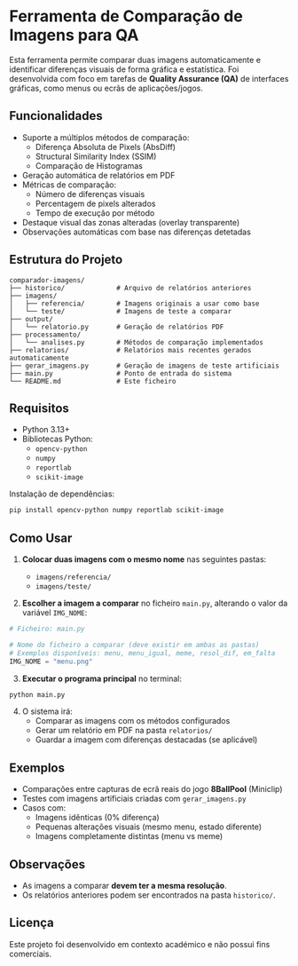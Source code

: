 # Ferramenta de Comparação de Imagens para QA

Esta ferramenta permite comparar duas imagens automaticamente e identificar diferenças visuais de forma gráfica e estatística. Foi desenvolvida com foco em tarefas de **Quality Assurance (QA)** de interfaces gráficas, como menus ou ecrãs de aplicações/jogos.

## Funcionalidades

- Suporte a múltiplos métodos de comparação:
  - Diferença Absoluta de Pixels (AbsDiff)
  - Structural Similarity Index (SSIM)
  - Comparação de Histogramas
- Geração automática de relatórios em PDF
- Métricas de comparação:
  - Número de diferenças visuais
  - Percentagem de pixels alterados
  - Tempo de execução por método
- Destaque visual das zonas alteradas (overlay transparente)
- Observações automáticas com base nas diferenças detetadas

## Estrutura do Projeto

```
comparador-imagens/
├── historico/             # Arquivo de relatórios anteriores
├── imagens/
│   ├── referencia/        # Imagens originais a usar como base
│   └── teste/             # Imagens de teste a comparar
├── output/
│   └── relatorio.py       # Geração de relatórios PDF
├── processamento/
│   └── analises.py        # Métodos de comparação implementados
├── relatorios/            # Relatórios mais recentes gerados automaticamente
├── gerar_imagens.py       # Geração de imagens de teste artificiais
├── main.py                # Ponto de entrada do sistema
└── README.md              # Este ficheiro
```

## Requisitos

- Python 3.13+
- Bibliotecas Python:
  - `opencv-python`
  - `numpy`
  - `reportlab`
  - `scikit-image`

Instalação de dependências:
```bash
pip install opencv-python numpy reportlab scikit-image
```

## Como Usar

1. **Colocar duas imagens com o mesmo nome** nas seguintes pastas:
   - `imagens/referencia/`
   - `imagens/teste/`

2. **Escolher a imagem a comparar** no ficheiro `main.py`, alterando o valor da variável `IMG_NOME`:

```python
# Ficheiro: main.py

# Nome do ficheiro a comparar (deve existir em ambas as pastas)
# Exemplos disponíveis: menu, menu_igual, meme, resol_dif, em_falta
IMG_NOME = "menu.png"
```

3. **Executar o programa principal** no terminal:

```bash
python main.py
```

4. O sistema irá:
   - Comparar as imagens com os métodos configurados
   - Gerar um relatório em PDF na pasta `relatorios/`
   - Guardar a imagem com diferenças destacadas (se aplicável)

## Exemplos

- Comparações entre capturas de ecrã reais do jogo **8BallPool** (Miniclip)
- Testes com imagens artificiais criadas com `gerar_imagens.py`
- Casos com:
  - Imagens idênticas (0% diferença)
  - Pequenas alterações visuais (mesmo menu, estado diferente)
  - Imagens completamente distintas (menu vs meme)

## Observações

- As imagens a comparar **devem ter a mesma resolução**.
- Os relatórios anteriores podem ser encontrados na pasta `historico/`.

## Licença

Este projeto foi desenvolvido em contexto académico e não possui fins comerciais.